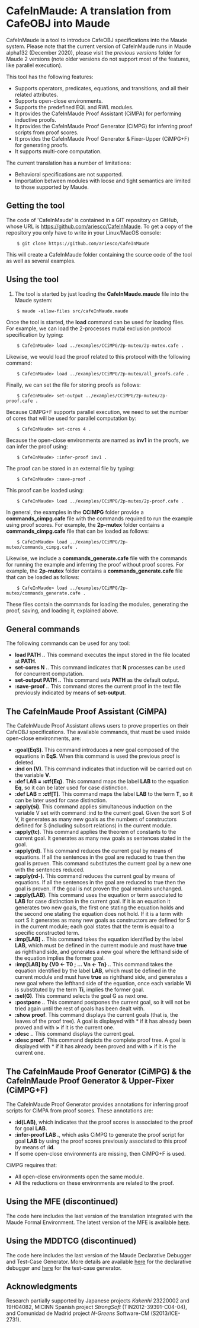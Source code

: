 CafeInMaude: A translation from CafeOBJ into Maude
==================================================

CafeInMaude is a tool to introduce CafeOBJ specifications into the Maude system. Please note
that the current version of CafeInMaude runs in Maude alpha132 (December 2020), please visit
the *previous versions* folder for Maude 2 versions (note older versions do not support most
of the features, like parallel execution).

This tool has the following features:
* Supports operators, predicates, equations, and transitions, and all their related
attributes.
* Supports open-close environments.
* Supports the predefined EQL and RWL modules.
* It provides the CafeInMaude Proof Assistant (CiMPA) for performing inductive proofs.
* It provides the CafeInMaude Proof Generator (CiMPG) for inferring proof scripts
from proof scores.
* It provides the CafeInMaude Proof Generator & Fixer-Upper (CiMPG+F) for generating
proofs.
* It supports multi-core computation.

The current translation has a number of limitations:
* Behavioral specifications are not supported.
* Importation between modules with loose and tight semantics are limited to
those supported by Maude.

Getting the tool
----------------

The code of 'CafeInMaude' is contained in a GIT repository on GitHub, whose URL is
https://github.com/ariesco/CafeInMaude. To get a copy of the repository you only
have to write in your Linux/MacOS console:

```
    $ git clone https://github.com/ariesco/CafeInMaude
```

This will create a CafeInMaude folder containing the source code of the tool as well as
several examples.

Using the tool
--------------

1. The tool is started by just loading the **CafeInMaude.maude** file into the Maude system:

```
    $ maude -allow-files src/cafeInMaude.maude
```

Once the tool is started, the **load** command can be used for loading files. For example, we can load
the 2-processes mutal exclusion protocol specification by typing:

```
    $ CafeInMaude> load ../examples/CCiMPG/2p-mutex/2p-mutex.cafe .
```

Likewise, we would load the proof related to this protocol with the following command:

```
    $ CafeInMaude> load ../examples/CCiMPG/2p-mutex/all_proofs.cafe .
```

Finally, we can set the file for storing proofs as follows:

```
    $ CafeInMaude> set-output ../examples/CCiMPG/2p-mutex/2p-proof.cafe .
```

Because CiMPG+F supports parallel execution, we need to set the number of cores that
will be used for parallel computation by:

```
    $ CafeInMaude> set-cores 4 .
```

Because the open-close environments are named as **inv1** in the proofs, we can infer
the proof using:

```
    $ CafeInMaude> :infer-proof inv1 .
```

The proof can be stored in an external file by typing:

```
    $ CafeInMaude> :save-proof .
```

This proof can be loaded using:

```
    $ CafeInMaude> load ../examples/CCiMPG/2p-mutex/2p-proof.cafe .
```

In general, the examples in the **CCIMPG** folder provide a **commands_cimpg.cafe** file with the
commands required to run the example using proof scores. For example, the **2p-mutex** folder contains a
**commands_cimpg.cafe** file that can be loaded as follows:

```
    $ CafeInMaude> load ../examples/CCiMPG/2p-mutex/commands_cimpg.cafe .
```

Likewise, we include a **commands_generate.cafe** file with the commands for running the example and inferring
the proof without proof scores. For example, the **2p-mutex** folder contains a
**commands_generate.cafe** file that can be loaded as follows:

```
    $ CafeInMaude> load ../examples/CCiMPG/2p-mutex/commands_generate.cafe .
```

These files contain the commands for loading the modules, generating the proof, saving, and loading it,
explained above.

General commands
----------------

The following commands can be used for any tool:
* **load PATH .**. This command executes the input stored in the file located at **PATH**.
* **set-cores N .**. This command indicates that **N** processes can be used for concurrent computation.
* **set-output PATH .**. This command sets **PATH** as the default output.
* **:save-proof .**. This command stores the current proof in the text file previously indicated by means of
**set-output**.

The CafeInMaude Proof Assistant (CiMPA)
---------------------------------------

The CafeInMaude Proof Assistant allows users to prove properties on their CafeOBJ
specifications. The available commands, that must be used inside open-close
environments, are:
* **:goal(EqS)**. This command introduces a new goal composed of the equations in
**EqS**. When this command is used the previous proof is deleted.
* **:ind on (V)**. This command indicates that induction will be carried out on the
variable **V**.
* **:def LAB = :ctf{Eq}**. This command maps the label **LAB** to the equation **Eq**,
so it can be later used for case distinction.
* **:def LAB = :ctf[T]**. This command maps the label **LAB** to the term **T**, so
it can be later used for case distinction.
* **:apply(si)**. This command applies simultaneous induction on the variable V set with
command :ind to the current goal. Given the sort S of V, it generates as many new goals
as the numbers of constructors defined for S (including subsort relations) in the
current module.
* **:apply(tc)**. This command applies the theorem of constants to the current goal.
It generates as many new goals as sentences stated in the goal.
* **:apply(rd)**. This command reduces the current goal by means of equations. If all the
sentences in the goal are reduced to true then the goal is proven. This command
substitutes the current goal by a new one with the sentences reduced.
* **:apply(rd-)**. This command reduces the current goal by means of equations. If all the
sentences in the goal are reduced to true then the goal is proven. If the goal is not
proven the goal remains unchanged.
* **:apply(LAB)**. This command uses the equation or term associated to **LAB** for
case distinction in the current goal. If it is an equation it generates two new goals,
the first one stating the equation holds and the second one stating the equation does
not hold. If it is a term with sort S it generates as many new goals as constructors
are defined for S in the current module; each goal states that the term is equal to
a specific constructed term.
* **:imp[LAB] .**. This command takes the equation identified by the label **LAB**,
which must be defined in the current module and must have **true** as righthand side,
and generates a new goal where the lefthand side of the equation implies the former
goal.
* **:imp[LAB] by {V0 <- T0 ; ... Vn <- Tn} .**. This command takes the equation
identified by the label **LAB**, which must be defined in the current module and
must have **true** as righthand side, and generates a new goal where the lefthand
side of the equation, once each variable **Vi** is substituted by the term **Ti**,
implies the former goal.
* **:sel(G)**. This command selects the goal G as next one.
* **:postpone .**. This command postpones the current goal, so it will not be tried
again until the rest of goals has been dealt with.
* **:show proof**. This command displays the current goals (that is, the leaves of
the proof tree). A goal is displayed with * if it has already been proved and with
**>** if it is the current one.
* **:desc .**. This command displays the current goal.
* **:desc proof**. This command depicts the complete proof tree.
A goal is displayed with * if it has already been proved and with
**>** if it is the current one.

The CafeInMaude Proof Generator (CiMPG) & the CafeInMaude Proof Generator & Upper-Fixer (CiMPG+F)
-------------------------------------------------------------------------------------------------

The CafeInMaude Proof Generator provides annotations for inferring proof scripts for
CiMPA from proof scores. These annotations are:
* **:id(LAB)**, which indicates that the proof scores is associated to the proof for
goal **LAB**.
* **:infer-proof LAB .**, which asks CiMPG to generate the proof script for goal **LAB** by
using the proof scores previously associated to this proof by means of **:id**.
* If some open-close environments are missing, then CiMPG+F is used.

CiMPG requires that:
* All open-close environments open the same module.
* All the reductions on these environments are related to the proof.

Using the MFE (discontinued)
----------------------------

The code here includes the last version of the translation integrated with the
Maude Formal Environment. The latest version of the MFE is available
[here](http://maude.lcc.uma.es/MFE/).

Using the MDDTCG (discontinued)
-------------------------------

The code here includes the last version of the Maude Declarative Debugger and
Test-Case Generator. More details are available
[here](http://maude.sip.ucm.es/debugging/) for the declarative debugger and
[here](http://maude.sip.ucm.es/testing/) for the test-case generator.

Acknowledgments
---------------

Research partially supported by Japanese projects *Kakenhi* 23220002 and 19H04082,
MICINN Spanish project *StrongSoft* (TIN2012-39391-C04-04), and
Comunidad de Madrid project *N-Greens* Software-CM (S2013/ICE-2731).